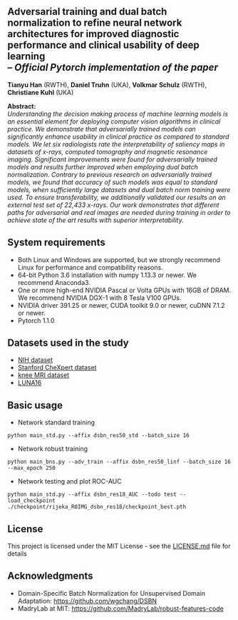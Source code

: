 ## Adversarial training and dual batch normalization to refine neural network architectures for improved diagnostic performance and clinical usability of deep learning <br><i>– Official Pytorch implementation of the paper</i>

**Tianyu Han** (RWTH), **Daniel Truhn** (UKA), **Volkmar Schulz** (RWTH), **Christiane Kuhl** (UKA)

**Abstract:**<br>
*Understanding the decision making process of machine learning models is an essential element for deploying computer vision algorithms in clinical practice. We demonstrate that adversarially trained models can significantly enhance usability in clinical practice as compared to standard models. We let six radiologists rate the interpretability of saliency maps in datasets of x-rays, computed tomography and magnetic resonance imaging. Significant improvements were found for adversarially trained models and results further improved when employing dual batch normalization. Contrary to previous research on adversarially trained models, we found that accuracy of such models was equal to standard models, when sufficiently large datasets and dual batch norm training were used. To ensure transferability, we additionally validated our results on an external test set of 22,433 x-rays. Our work demonstrates that different paths for adversarial and real images are needed during training in order to achieve state of the art results with superior interpretability.*

## System requirements

* Both Linux and Windows are supported, but we strongly recommend Linux for performance and compatibility reasons.
* 64-bit Python 3.6 installation with numpy 1.13.3 or newer. We recommend Anaconda3.
* One or more high-end NVIDIA Pascal or Volta GPUs with 16GB of DRAM. We recommend NVIDIA DGX-1 with 8 Tesla V100 GPUs.
* NVIDIA driver 391.25 or newer, CUDA toolkit 9.0 or newer, cuDNN 7.1.2 or newer.
* Pytorch 1.1.0

## Datasets used in the study

* [NIH dataset](https://nihcc.app.box.com/v/ChestXray-NIHCC)
* [Stanford CheXpert dataset](https://stanfordmlgroup.github.io/competitions/chexpert)
* [knee MRI dataset](http://www.riteh.uniri.hr/~istajduh/projects/kneeMRI/)
* [LUNA16](https://luna16.grand-challenge.org/Data/)

## Basic usage

* Network standard training
```
python main_std.py --affix dsbn_res50_std --batch_size 16    
```
 
* Network robust training
```
python main_bns.py --adv_train --affix dsbn_res50_linf --batch_size 16 --max_epoch 250    
```

* Network testing and plot ROC-AUC
```
python main_std.py --affix dsbn_res18_AUC --todo test --load_checkpoint ./checkpoint/rijeka_ROIMG_dsbn_res18/checkpoint_best.pth 
```

## License

This project is licensed under the MIT License - see the [LICENSE.md](LICENSE.md) file for details

## Acknowledgments

* Domain-Specific Batch Normalization for Unsupervised Domain Adaptation: https://github.com/wgchang/DSBN
* MadryLab at MIT: https://github.com/MadryLab/robust-features-code
